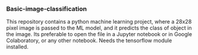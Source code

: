 ### Basic-image-classification
This repository contains a python machine learning project, where a 28x28 pixel image is passed to the ML model, and it predicts the class of object in the image.
Its preferable to open the file in a Jupyter notebook or in Google Colaboratory, or any other notebook. 
Needs the tensorflow module installed. 
